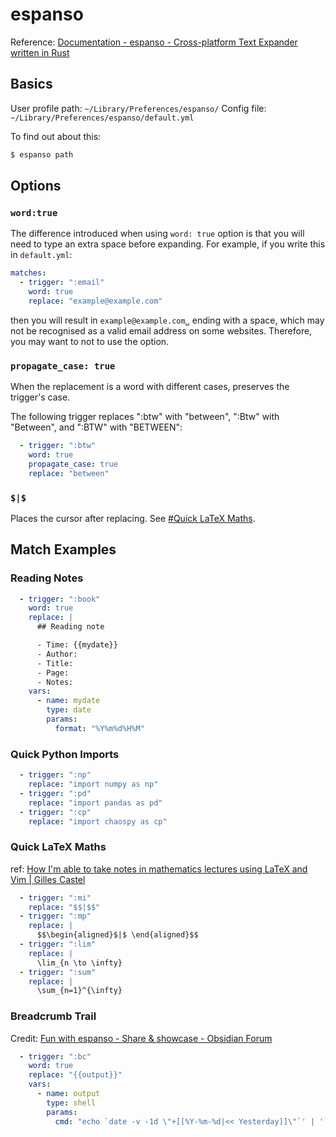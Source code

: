 # espanso

Reference: [Documentation \- espanso \- Cross-platform Text Expander written in Rust](https://espanso.org/docs/)

## Basics

User profile path: `~/Library/Preferences/espanso/`
Config file: `~/Library/Preferences/espanso/default.yml`

To find out about this:

```bash
$ espanso path
```

## Options

### `word:true`

The difference introduced when using `word: true` option is that you will need to type an extra space before expanding. For example, if you write this in `default.yml`:

```yaml
matches:
  - trigger: ":email"
    word: true
    replace: "example@example.com"
```

then you will result in `example@example.com␣` ending with a space, which may not be recognised as a valid email address on some websites. Therefore, you may want to not to use the option.

### `propagate_case: true`

When the replacement is a word with different cases, preserves the trigger's case.

The following trigger replaces ":btw" with "between", ":Btw" with "Between", and ":BTW" with "BETWEEN":

```yaml
  - trigger: ":btw"
    word: true
    propagate_case: true
    replace: "between"
```

### `$|$`

Places the cursor after replacing. See [\#Quick LaTeX Maths](#quick-latex-maths).

## Match Examples

### Reading Notes

```yaml
  - trigger: ":book"
    word: true
    replace: |
      ## Reading note

      - Time: {{mydate}}
      - Author:
      - Title:
      - Page:
      - Notes:
    vars:
      - name: mydate
        type: date
        params:
          format: "%Y%m%d%H%M"
```

### Quick Python Imports

```yaml
  - trigger: ":np"
    replace: "import numpy as np"
  - trigger: ":pd"
    replace: "import pandas as pd"
  - trigger: ":cp"
    replace: "import chaospy as cp"
```

### Quick LaTeX Maths

ref: [How I'm able to take notes in mathematics lectures using LaTeX and Vim \| Gilles Castel](https://castel.dev/post/lecture-notes-1/)

```yaml
  - trigger: ":mi"
    replace: "$$|$$"
  - trigger: ":mp"
    replace: |
      $$\begin{aligned}$|$ \end{aligned}$$
  - trigger: ":lim"
    replace: |
      \lim_{n \to \infty}
  - trigger: ":sum"
    replace: |
      \sum_{n=1}^{\infty}
```

### Breadcrumb Trail

Credit: [Fun with espanso \- Share & showcase \- Obsidian Forum](https://forum.obsidian.md/t/fun-with-espanso/2317)

```yaml
  - trigger: ":bc"
    word: true
    replace: "{{output}}"
    vars:
      - name: output
        type: shell
        params:
          cmd: "echo `date -v -1d \"+[[%Y-%m-%d|<< Yesterday]]\"`' | '`date -v +1d \"+[[%Y-%m-%d|Tommorrow >>]]\"`"
```
